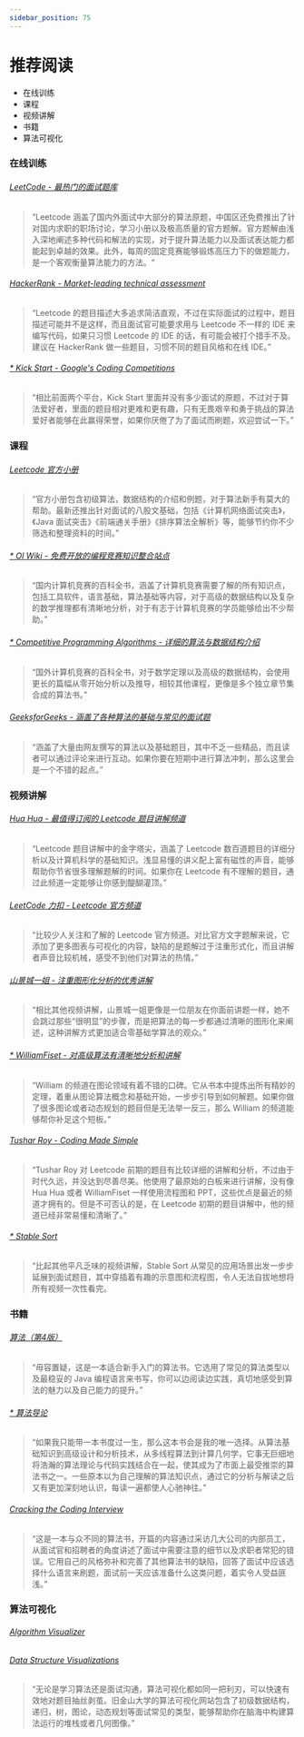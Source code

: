 ```yaml
---
sidebar_position: 75
---
```


# 推荐阅读

- 在线训练
- 课程
- 视频讲解
- 书籍
- 算法可视化

### 在线训练

###### [LeetCode - 最热门的面试题库](https://leetcode.com/)

> “Leetcode 涵盖了国内外面试中大部分的算法原题，中国区还免费推出了针对国内求职的职场讨论，学习小册以及极高质量的官方题解。官方题解由浅入深地阐述多种代码和解法的实现，对于提升算法能力以及面试表达能力都能起到卓越的效果。此外，每周的固定竞赛能够锻炼高压力下的做题能力，是一个客观衡量算法能力的方法。“

###### [HackerRank - Market-leading technical assessment](https://www.hackerrank.com/)

> “Leetcode 的题目描述大多追求简洁直观，不过在实际面试的过程中，题目描述可能并不是这样，而且面试官可能要求用与 Leetcode 不一样的 IDE 来编写代码，如果只习惯 Leetcode 的 IDE 的话，有可能会被打个措手不及。建议在 HackerRank 做一些题目，习惯不同的题目风格和在线 IDE。”

###### [* Kick Start - Google's Coding Competitions](https://codingcompetitions.withgoogle.com/kickstart)

> “相比前面两个平台，Kick Start 里面并没有多少面试的原题，不过对于算法爱好者，里面的题目相对更难和更有趣，只有无畏艰辛和勇于挑战的算法爱好者能够在此赢得荣誉，如果你厌倦了为了面试而刷题，欢迎尝试一下。”

### 课程

###### [Leetcode 官方小册](https://leetcode-cn.com/leetbook/)

> “官方小册包含初级算法，数据结构的介绍和例题，对于算法新手有莫大的帮助。最新还推出针对面试的八股文基础，包括《计算机网络面试突击》，《Java 面试突击》《前端通关手册》《排序算法全解析》等，能够节约你不少筛选和整理资料的时间。”

###### [* OI Wiki - 免费开放的编程竞赛知识整合站点](https://oi-wiki.org/)

> “国内计算机竞赛的百科全书，涵盖了计算机竞赛需要了解的所有知识点，包括工具软件，语言基础，算法基础等内容，对于高级的数据结构以及复杂的数学推理都有清晰地分析，对于有志于计算机竞赛的学员能够给出不少帮助。”

###### [* Competitive Programming Algorithms - 详细的算法与数据结构介绍](https://cp-algorithms.com/)

> “国外计算机竞赛的百科全书，对于数学定理以及高级的数据结构，会使用更长的篇幅从零开始分析以及推导，相较其他课程，更像是多个独立章节集合成的算法书。”

###### [GeeksforGeeks - 涵盖了各种算法的基础与常见的面试题](https://www.geeksforgeeks.org/fundamentals-of-algorithms/)

> “涵盖了大量由网友撰写的算法以及基础题目，其中不乏一些精品，而且读者可以通过评论来进行互动。如果你要在短期中进行算法冲刺，那么这里会是一个不错的起点。”

### 视频讲解

###### [Hua Hua - 最值得订阅的 Leetcode 题目讲解频道](https://www.youtube.com/channel/UC5xDNEcvb1vgw3lE21Ack2Q)

> “Leetcode 题目讲解中的金字塔尖，涵盖了 Leetcode 数百道题目的详细分析以及计算机科学的基础知识。浅显易懂的讲义配上富有磁性的声音，能够帮助你节省很多理解题解的时间。如果你在 Leetcode 有不理解的题目，通过此频道一定能够让你感到醍醐灌顶。”

###### [LeetCode 力扣 - Leetcode 官方频道](https://www.youtube.com/channel/UCftIXZeipv4MTVwmfFphtYw/videos)

> “比较少人关注和了解的 Leetcode 官方频道。对比官方文字题解来说，它添加了更多图表与可视化的内容，缺陷的是题解过于注重形式化，而且讲解者声音比较机械，感受不到他们对算法的热情。”

###### [山景城一姐 - 注重图形化分析的优秀讲解](https://www.youtube.com/channel/UCmU1_xj6hR08AMvj6J6hERg/videos)

> “相比其他视频讲解，山景城一姐更像是一位朋友在你面前讲题一样，她不会跳过那些“很明显”的步骤，而是把算法的每一步都通过清晰的图形化来阐述，这种讲解方式更加适合零基础学算法的观众。”

###### [* WilliamFiset - 对高级算法有清晰地分析和讲解](https://www.youtube.com/c/WilliamFiset-videos/videos)

> “William 的频道在图论领域有着不错的口碑。它从书本中提炼出所有精妙的定理，着重从图论算法概念和基础开始，一步步引导到如何解题。如果你做了很多图论或者动态规划的题目但是无法举一反三，那么 William 的频道能够帮你补足这个短板。”

###### [Tushar Roy - Coding Made Simple](https://www.youtube.com/user/tusharroy2525/videos)

> “Tushar Roy 对 Leetcode 前期的题目有比较详细的讲解和分析，不过由于时代久远，并没达到尽善尽美。他使用了最原始的白板来进行讲解，没有像 Hua Hua 或者 WilliamFiset 一样使用流程图和 PPT，这些优点是最近的频道才拥有的。但是不可否认的是，在 Leetcode 初期的题目讲解中，他的频道已经非常易懂和清晰了。”

###### [* Stable Sort](https://www.youtube.com/channel/UCV2g02zq5y7unJ_GSr-de2w/videos)

> “比起其他平凡乏味的视频讲解，Stable Sort 从常见的应用场景出发一步步延展到面试题目，其中穿插着有趣的示意图和流程图，令人无法自拔地想将所有视频一次性看完。

### 书籍

###### [算法（第4版）](https://book.douban.com/subject/19952400/)

> “毋容置疑，这是一本适合新手入门的算法书。它选用了常见的算法类型以及最稳妥的 Java 编程语言来书写，你可以边阅读边实践，真切地感受到算法的魅力以及自己能力的提升。”

###### [* 算法导论](https://book.douban.com/subject/20432061/)

> “如果我只能带一本书度过一生，那么这本书会是我的唯一选择。从算法基础知识到高级设计和分析技术，从多线程算法到计算几何学，它事无巨细地将浩瀚的算法理论与代码实践结合在一起，使其成为了市面上最受推崇的算法书之一。一些原本以为自己理解的算法知识点，通过它的分析与解读之后又有更加深刻地认识，每读一遍都使人心驰神往。”

###### [Cracking the Coding Interview](https://book.douban.com/subject/26570695/)

> “这是一本与众不同的算法书，开篇的内容通过采访几大公司的内部员工，从面试官和招聘者的角度讲述了面试中需要注意的细节以及求职者常犯的错误。它用自己的风格弥补和完善了其他算法书的缺陷，回答了面试中应该选择什么语言来刷题，面试前一天应该准备什么这类问题，着实令人受益匪浅。”


### 算法可视化

###### [Algorithm Visualizer](https://algorithm-visualizer.org/)

###### [Data Structure Visualizations](https://www.cs.usfca.edu/~galles/visualization/Algorithms.html)
> “无论是学习算法还是面试沟通，算法可视化都如同一把利刃，可以快速有效地对题目抽丝剥茧。旧金山大学的算法可视化网站包含了初级数据结构，递归，树，图论，动态规划等面试常见的类型，能够帮助你在脑海中构建算法运行的堆栈或者几何图像。”
